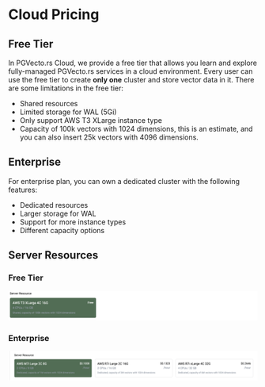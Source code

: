 # Cloud Pricing

## Free Tier

In PGVecto.rs Cloud, we provide a free tier that allows you learn and explore fully-managed PGVecto.rs services in a cloud environment. Every user can use the free tier to create **only one** cluster and store vector data in it. There are some limitations in the free tier:
- Shared resources
- Limited storage for WAL (5Gi)
- Only support AWS T3 XLarge instance type
- Capacity of 100k vectors with 1024 dimensions, this is an estimate, and you can also insert 25k vectors with 4096 dimensions.

## Enterprise

For enterprise plan, you can own a dedicated cluster with the following features:
- Dedicated resources
- Larger storage for WAL
- Support for more instance types
- Different capacity options

## Server Resources

### Free Tier

![](../images/freetier_server_resources.png)

### Enterprise

![](../images/enterprise_server_resources.png)
